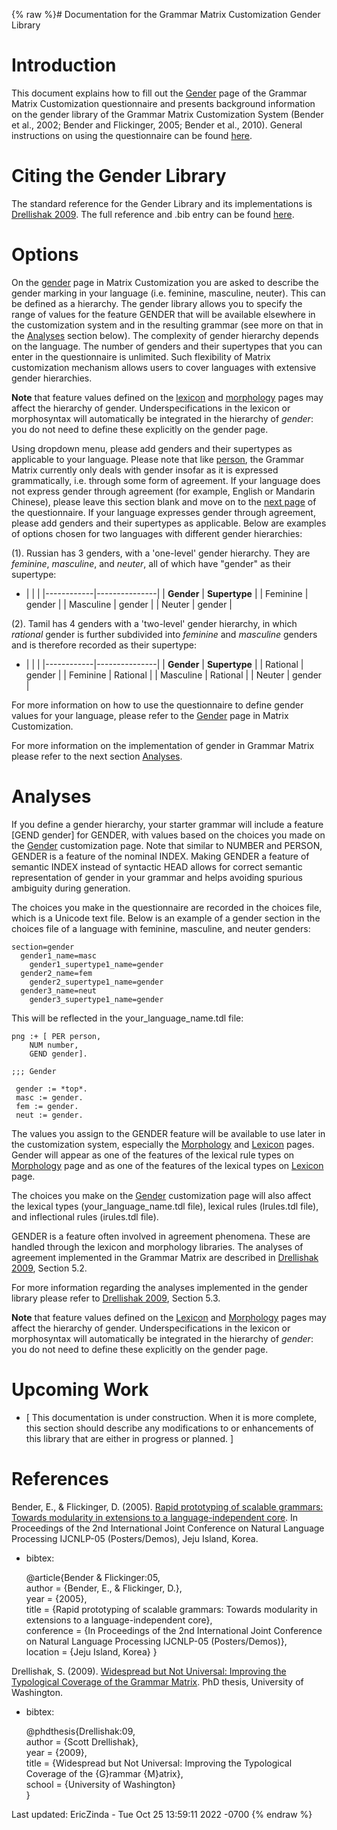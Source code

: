 {% raw %}# Documentation for the Grammar Matrix Customization Gender Library

# Introduction

This document explains how to fill out the
[Gender](http://www.delph-in.net/matrix/customize/matrix.cgi?subpage=gender)
page of the Grammar Matrix Customization questionnaire and presents
background information on the gender library of the Grammar Matrix
Customization System (Bender et al., 2002; Bender and Flickinger, 2005;
Bender et al., 2010). General instructions on using the questionnaire
can be found
[here](/MatrixDocTop#General_instructions_on_how_to_use_the_questionnaire).

# Citing the Gender Library

The standard reference for the Gender Library and its implementations is
[Drellishak
2009](http://depts.washington.edu/uwcl/matrix/sfd/Drellishak%20-%20Widespread%20but%20Not%20Universal.pdf).
The full reference and .bib entry can be found
[here](/MatrixDoc/Gender#References).

# Options

On the
[gender](http://www.delph-in.net/matrix/customize/matrix.cgi?subpage=gender)
page in Matrix Customization you are asked to describe the gender
marking in your language (i.e. feminine, masculine, neuter). This can be
defined as a hierarchy. The gender library allows you to specify the
range of values for the feature GENDER that will be available elsewhere
in the customization system and in the resulting grammar (see more on
that in the [Analyses](/MatrixDoc/Gender#Analyses) section below). The
complexity of gender hierarchy depends on the language. The number of
genders and their supertypes that you can enter in the questionnaire is
unlimited. Such flexibility of Matrix customization mechanism allows
users to cover languages with extensive gender hierarchies.

**Note** that feature values defined on the
[lexicon](http://www.delph-in.net/matrix/customize/matrix.cgi?subpage=lexicon)
and
[morphology](http://www.delph-in.net/matrix/customize/matrix.cgi?subpage=morphology)
pages may affect the hierarchy of gender. Underspecifications in the
lexicon or morphosyntax will automatically be integrated in the
hierarchy of *gender*: you do not need to define these explicitly on the
gender page.

Using dropdown menu, please add genders and their supertypes as
applicable to your language. Please note that like
[person](../MatrixDoc_Person), the Grammar Matrix currently only deals with
gender insofar as it is expressed grammatically, i.e. through some form
of agreement. If your language does not express gender through agreement
(for example, English or Mandarin Chinese), please leave this section
blank and move on to the [next
page](http://www.delph-in.net/matrix/customize/matrix.cgi?subpage=case)
of the questionnaire. If your language expresses gender through
agreement, please add genders and their supertypes as applicable. Below
are examples of options chosen for two languages with different gender
hierarchies:

(1). Russian has 3 genders, with a 'one-level' gender hierarchy. They
are *feminine*, *masculine*, and *neuter*, all of which have "gender" as
their supertype:

- |            |               |
|------------|---------------|
| **Gender** | **Supertype** |
| Feminine   | gender        |
| Masculine  | gender        |
| Neuter     | gender        |

(2). Tamil has 4 genders with a 'two-level' gender hierarchy, in which
*rational* gender is further subdivided into *feminine* and *masculine*
genders and is therefore recorded as their supertype:

- |            |               |
|------------|---------------|
| **Gender** | **Supertype** |
| Rational   | gender        |
| Feminine   | Rational      |
| Masculine  | Rational      |
| Neuter     | gender        |

For more information on how to use the questionnaire to define gender
values for your language, please refer to the
[Gender](http://www.delph-in.net/matrix/customize/matrix.cgi?subpage=gender)
page in Matrix Customization.

For more information on the implementation of gender in Grammar Matrix
please refer to the next section [Analyses](/MatrixDoc/Gender#Analyses).

# Analyses

If you define a gender hierarchy, your starter grammar will include a
feature \[GEND gender\] for GENDER, with values based on the choices you
made on the
[Gender](http://www.delph-in.net/matrix/customize/matrix.cgi?subpage=gender)
customization page. Note that similar to NUMBER and PERSON, GENDER is a
feature of the nominal INDEX. Making GENDER a feature of semantic INDEX
instead of syntactic HEAD allows for correct semantic representation of
gender in your grammar and helps avoiding spurious ambiguity during
generation.

The choices you make in the questionnaire are recorded in the choices
file, which is a Unicode text file. Below is an example of a gender
section in the choices file of a language with feminine, masculine, and
neuter genders:

    section=gender
      gender1_name=masc
        gender1_supertype1_name=gender
      gender2_name=fem
        gender2_supertype1_name=gender
      gender3_name=neut
        gender3_supertype1_name=gender

This will be reflected in the your\_language\_name.tdl file:

    png :+ [ PER person,
        NUM number, 
        GEND gender].
    
    ;;; Gender
    
     gender := *top*.
     masc := gender.
     fem := gender.
     neut := gender.

The values you assign to the GENDER feature will be available to use
later in the customization system, especially the
[Morphology](http://www.delph-in.net/matrix/customize/matrix.cgi?subpage=morphology)
and
[Lexicon](http://www.delph-in.net/matrix/customize/matrix.cgi?subpage=lexicon)
pages. Gender will appear as one of the features of the lexical rule
types on
[Morphology](http://www.delph-in.net/matrix/customize/matrix.cgi?subpage=morphology)
page and as one of the features of the lexical types on
[Lexicon](http://www.delph-in.net/matrix/customize/matrix.cgi?subpage=lexicon)
page.

The choices you make on the
[Gender](http://www.delph-in.net/matrix/customize/matrix.cgi?subpage=gender)
customization page will also affect the lexical types
(your\_language\_name.tdl file), lexical rules (lrules.tdl file), and
inflectional rules (irules.tdl file).

GENDER is a feature often involved in agreement phenomena. These are
handled through the lexicon and morphology libraries. The analyses of
agreement implemented in the Grammar Matrix are described in [Drellishak
2009](http://depts.washington.edu/uwcl/matrix/sfd/Drellishak%20-%20Widespread%20but%20Not%20Universal.pdf),
Section 5.2.

For more information regarding the analyses implemented in the gender
library please refer to [Drellishak
2009](http://depts.washington.edu/uwcl/matrix/sfd/Drellishak%20-%20Widespread%20but%20Not%20Universal.pdf),
Section 5.3.

**Note** that feature values defined on the
[Lexicon](http://www.delph-in.net/matrix/customize/matrix.cgi?subpage=lexicon)
and
[Morphology](http://www.delph-in.net/matrix/customize/matrix.cgi?subpage=morphology)
pages may affect the hierarchy of gender. Underspecifications in the
lexicon or morphosyntax will automatically be integrated in the
hierarchy of *gender*: you do not need to define these explicitly on the
gender page.

# Upcoming Work

- <span class="small">\[ This documentation is under construction.
When it is more complete, this section should describe any
modifications to or enhancements of this library that are either in
progress or planned. \]</span>

# References

Bender, E., & Flickinger, D. (2005). [Rapid prototyping of scalable
grammars: Towards modularity in extensions to a language-independent
core](http://faculty.washington.edu/ebender/papers/modules05.pdf). In
Proceedings of the 2nd International Joint Conference on Natural
Language Processing IJCNLP-05 (Posters/Demos), Jeju Island, Korea.

- bibtex:
  
  @article{Bender & Flickinger:05,\
author = {Bender, E., & Flickinger, D.},\
year = {2005},\
title = {Rapid prototyping of scalable grammars: Towards modularity
in extensions to a language-independent core},\
conference = {In Proceedings of the 2nd International Joint
Conference on Natural Language Processing IJCNLP-05
(Posters/Demos)},\
location = {Jeju Island, Korea} }

Drellishak, S. (2009). [Widespread but Not Universal: Improving the
Typological Coverage of the Grammar
Matrix](http://depts.washington.edu/uwcl/matrix/sfd/Drellishak%20-%20Widespread%20but%20Not%20Universal.pdf).
PhD thesis, University of Washington.

- bibtex:
  
  @phdthesis{Drellishak:09,\
author = {Scott Drellishak},\
year = {2009},\
title = {Widespread but Not Universal: Improving the Typological
Coverage of the {G}rammar {M}atrix},\
school = {University of Washington}\
}

Last updated: EricZinda - Tue Oct 25 13:59:11 2022 -0700
{% endraw %}